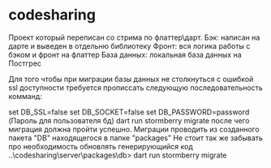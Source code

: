 # codesharing
Проект который переписан со стрима по флаттер\дарт.
Бэк: написан на дарте и выведен в отдельню библиотеку
Фронт: вся логика работы с бэком и фронт на флаттер
База данных: локальная база данных на Постгрес

Для того чтобы при миграции базы данных не столкнуться с ошибкой ssl доступности
требуется прописсать следующую последовательность комманд:

set DB_SSL=false
set DB_SOCKET=false
set DB_PASSWORD=password (Пароль для пользователя бд)
dart run stormberry migrate
 после чего миграция должна пройти успешно.   Миграции проводить из созданного пакета "DB" находящегося в папке "packages"
 Не стоит так же забывать про необходимость обновлять генерирующийся код ..\codesharing\server\packages\db> dart run stormberry migrate
